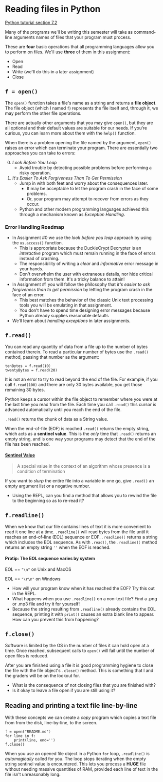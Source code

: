 # Reading files in Python

[Python tutorial section 7.2](https://docs.python.org/3/tutorial/inputoutput.html#reading-and-writing-files)


Many of the programs we'll be writing this semester will take as command-line arguments names of files that your program must process.

These are **four** basic operations that all programming languages allow you to perform on files.  We'll use **three** of them in this assignment:

* Open
* Read
* Write (we'll do this in a later assignment)
* Close


## `f = open()`

The `open()` function takes a file's name as a string and returns a **file object**.  The file object (which I named `f`) represents the file itself and, through it, we may perform the other file operations.

There are actually other arguments that you may give `open()`, but they are all optional and their default values are suitable for our needs.  If you're curious, you can learn more about them with the `help()` function.

When there is a problem opening the file named by the argument, `open()` raises an error which can terminate your program.  There are essentially two approaches you can take to errors:

0.  *Look Before You Leap*
    *   Avoid trouble by detecting possible problems before performing a risky operation.
1.  *It's Easier To Ask Forgiveness Than To Get Permission*
    *   Jump in with both feet and worry about the consequences later.
        *   It may be acceptable to let the program crash in the face of some problems.
        *   Or, your program may attempt to recover from errors as they occur.
    *   Python and other modern programming languages achieved this through a mechanism known as *Exception Handling*.  


### Error Handling Roadmap

*   In Assignment #0 we use the *look before you leap* approach by using the `os.access()` function.
    *   This is appropriate because the DuckieCrypt Decrypter is an *interactive* program which must remain running in the face of errors instead of crashing.
    *   The responsibility of writing a *clear* and *informative* error message in your hands.
    *   Don't overwhelm the user with extraneous details, nor hide critical information from them.  It's a tricky balance to attain!
*   In Assignment #1 you will follow the philosophy that *it's easier to ask forgiveness than to get permission* by letting the program crash in the face of an error.
    *   This best matches the behavior of the classic Unix text processing tools you will be emulating in that assignment.
    *   You don't have to spend time designing error messages because Python already supplies reasonable defaults
*   We'll learn about *handling exceptions* in later assignments.



## `f.read()`

You can read any quantity of data from a file up to the number of bytes
contained therein.  To read a particular number of bytes use the `.read()`
method, passing that number as the argument:

    tenBytes = f.read(10)
    twentyBytes = f.read(20)

It is not an error to try to read beyond the end of the file.  For example, if
you call `f.read(100)` and there are only 30 bytes available, you get those
remaining 30 bytes.

Python keeps a cursor within the file object to remember where you were at the
last time you read from the file.  Each time you call `.read()` this cursor is
advanced automatically until you reach the end of the file.

`.read()` returns the chunk of data as a String value.

When the end-of-file (EOF) is reached `.read()` returns the empty string, which
acts as a **sentinel value**.  This is the *only* time that `.read()` returns
an empty string, and is one way your programs may detect that the end of the
file has been reached.


#### [Sentinel Value](https://en.wikipedia.org/wiki/Sentinel_value)

> A special value in the context of an algorithm whose presence is a condition
> of termination


If you want to *slurp* the entire file into a variable in one go, give
`.read()` an empty argument list *or* a negative number.

*   Using the REPL, can you find a method that allows you to rewind the file to
    the beginning so as to re-read it?



## `f.readline()`

When we know that our file contains lines of text it is more convenient to read it one line at a time.  `.readline()` will read bytes from the file until it reaches an end-of-line (EOL) sequence or EOF.  `.readline()` returns a string which includes the EOL sequence.  As with `.read()`, the `.readline()` method returns an empty string `''` when the EOF is reached.

#### Protip: The EOL sequence varies by system

EOL == `"\n"` on Unix and MacOS 

EOL == `"\r\n"` on Windows

*   How will your program know when it has reached the EOF?  Try this out in the REPL.
*   What happens when you use `.readline()` on a non-text file?  Find a .png or .mp3 file and try it for yourself!
*   Because the string resulting from `.readline()` already contains the EOL sequence, printing it with `print()` causes an extra blank line to appear.  How can you prevent this from happening?


## `f.close()`

Software is limited by the OS in the number of files it can hold open at a time.  Once reached, subsequent calls to `open()` will fail until the number of open files is reduced.

After you are finished using a file it is good programming hygiene to close the file with the file object's `.close()` method.  This is something that I and the graders will be on the lookout for.

*   What is the consequence of not closing files that you are finished with?
*   Is it okay to leave a file open if you are still using it?



## Reading and printing a text file line-by-line

With these concepts we can create a *copy* program which copies a text file from from the disk, line-by-line, to the screen.

    f = open("README.md")
    for line in f:
        print(line, end='')
    f.close()

When you use an opened file object in a Python `for` loop, `.readline()` is *automagically* called for you.  The loop stops iterating when the empty string sentinel value is encountered.  This lets you process a **HUGE** file without needing massive quantities of RAM, provided each line of text in the file isn't unreasonably long.
